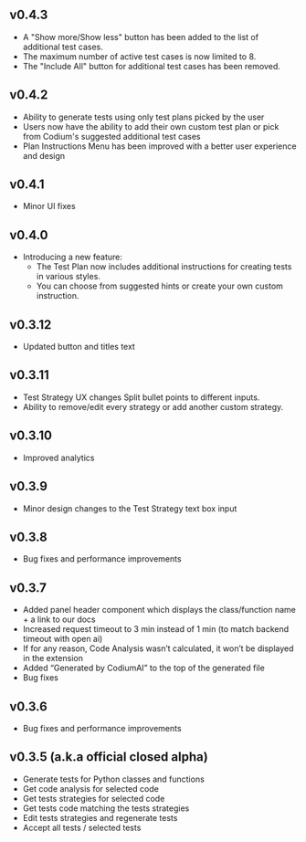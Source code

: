 ## v0.4.3
- A "Show more/Show less" button has been added to the list of additional test cases.
- The maximum number of active test cases is now limited to 8.
- The "Include All" button for additional test cases has been removed.

## v0.4.2
- Ability to generate tests using only test plans picked by the user
- Users now have the ability to add their own custom test plan or pick from Codium's suggested additional test cases
- Plan Instructions Menu has been improved with a better user experience and design

## v0.4.1
- Minor UI fixes

## v0.4.0
- Introducing a new feature:
  - The Test Plan now includes additional instructions for creating tests in various styles.
  - You can choose from suggested hints or create your own custom instruction.

## v0.3.12
 - Updated button and titles text

## v0.3.11
 - Test Strategy UX changes Split bullet points to different inputs. 
 - Ability to remove/edit every strategy or add another custom strategy.

## v0.3.10
 - Improved analytics 

## v0.3.9
  - Minor design changes to the Test Strategy text box input

## v0.3.8
  - Bug fixes and performance improvements

## v0.3.7
  - Added panel header component which displays the class/function name + a link to our docs
  - Increased request timeout to 3 min instead of 1 min (to match backend timeout with open ai)
  - If for any reason, Code Analysis wasn’t calculated, it won’t be displayed in the extension
  - Added “Generated by CodiumAI” to the top of the generated file
  - Bug fixes

## v0.3.6 
  - Bug fixes and performance improvements

## v0.3.5 (a.k.a official closed alpha)
  - Generate tests for Python classes and functions
  - Get code analysis for selected code
  - Get tests strategies for selected code
  - Get tests code matching the tests strategies
  - Edit tests strategies and regenerate tests
  - Accept all tests / selected tests
